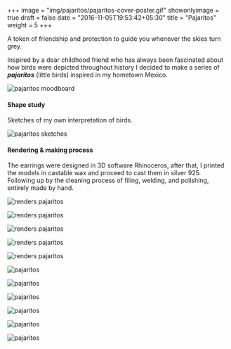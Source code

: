 +++
image = "img/pajaritos/pajaritos-cover-poster.gif"
showonlyimage = true
draft = false
date = "2016-11-05T19:53:42+05:30"
title = "Pajaritos"
weight = 5
+++

A token of friendship and protection to guide you whenever the skies turn grey. 

<!--more-->

Inspired by a dear childhood friend who has always been fascinated about how birds were depicted throughout history I decided to make a series of **_pajaritos_** (little birds) inspired in my hometown Mexico.

![pajaritos moodboard](/img/pajaritos/moodboard-pajaritos.jpg)


#### Shape study

Sketches of my own interpretation of birds.

![pajaritos sketches](/img/pajaritos/pajaritos-sketch.jpg)

#### Rendering & making process

The earrings were designed in 3D software Rhinoceros, after that, I printed the models in castable wax and proceed to cast them in silver 925.
Following up by the cleaning process of filing, welding, and polishing, entirely made by hand.

![renders pajaritos](/img/pajaritos/pajaritos-long1.jpg)

![renders pajaritos](/img/pajaritos/pajaritos-long2.jpg)

![renders pajaritos](/img/pajaritos/pajaritos-media-luna1.jpg)

![renders pajaritos](/img/pajaritos/pajaritos.jpg)

![renders pajaritos](/img/pajaritos/pajaritos4.jpg)

![pajaritos](/img/pajaritos/pajaritos-making.jpg)

![pajaritos](/img/pajaritos/pajaritos-making2.jpg)

![pajaritos](/img/pajaritos/pajaritos-making3.jpg)

![pajaritos](/img/pajaritos/pajaritos-making4.jpg)

![pajaritos](/img/pajaritos/pajaritos-making5.jpg)

![pajaritos](/img/pajaritos/pajaritos-making6.jpg)

